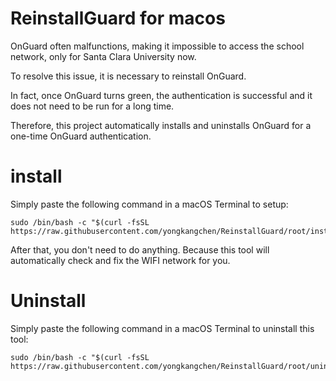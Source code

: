 # ReinstallGuard for macos
OnGuard often malfunctions, making it impossible to access the school network, only for Santa Clara University now. 

To resolve this issue, it is necessary to reinstall OnGuard. 

In fact, once OnGuard turns green, the authentication is successful and it does not need to be run for a long time. 

Therefore, this project automatically installs and uninstalls OnGuard for a one-time OnGuard authentication. 

# install
Simply paste the following command in a macOS Terminal to setup:
```
sudo /bin/bash -c "$(curl -fsSL https://raw.githubusercontent.com/yongkangchen/ReinstallGuard/root/install.sh)"
```

After that, you don't need to do anything. Because this tool will automatically check and fix the WIFI network for you.

# Uninstall

Simply paste the following command in a macOS Terminal to uninstall this tool:
```
sudo /bin/bash -c "$(curl -fsSL https://raw.githubusercontent.com/yongkangchen/ReinstallGuard/root/uninstall.sh)"
```
